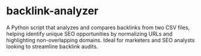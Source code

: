 # backlink-analyzer
A Python script that analyzes and compares backlinks from two CSV files, helping identify unique SEO opportunities by normalizing URLs and highlighting non-overlapping domains. Ideal for marketers and SEO analysts looking to streamline backlink audits.

